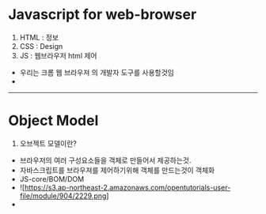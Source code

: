 # Javascript for web-browser

1. HTML : 정보
2. CSS : Design
3. JS : 웹브라우저 html 제어


- 우리는 크롬 웹 브라우져 의 개발자 도구를 사용할것임
-
---
# Object Model
1. 오브젝트 모델이란?
 - 브라우저의 여러 구성요소들을 객체로 만들어서 제공하는것.
 - 자바스크립트를 브라우져를 제어하기위해 객체를 만드는것이 객체화
 - JS-core/BOM/DOM
 - ![https://s3.ap-northeast-2.amazonaws.com/opentutorials-user-file/module/904/2229.png]
 - 
